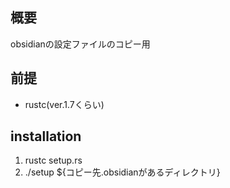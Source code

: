 ## 概要
obsidianの設定ファイルのコピー用

## 前提
- rustc(ver.1.7くらい)

## installation
1. rustc setup.rs
2. ./setup ${コピー先.obsidianがあるディレクトリ}
